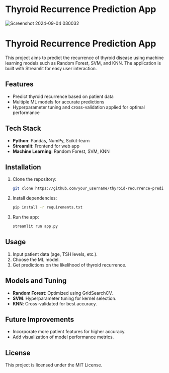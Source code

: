 # Thyroid Recurrence Prediction App
![Screenshot 2024-09-04 030032](https://github.com/user-attachments/assets/ebe707d4-f30c-4a4f-bb46-1e335bf1e3f9)


# Thyroid Recurrence Prediction App

This project aims to predict the recurrence of thyroid disease using machine learning models such as Random Forest, SVM, and KNN. The application is built with Streamlit for easy user interaction.

## Features
- Predict thyroid recurrence based on patient data
- Multiple ML models for accurate predictions
- Hyperparameter tuning and cross-validation applied for optimal performance

## Tech Stack
- **Python**: Pandas, NumPy, Scikit-learn
- **Streamlit**: Frontend for web app
- **Machine Learning**: Random Forest, SVM, KNN

## Installation

1. Clone the repository:
   ```bash
   git clone https://github.com/your_username/thyroid-recurrence-prediction.git
   ```

2. Install dependencies:
   ```bash
   pip install -r requirements.txt
   ```

3. Run the app:
   ```bash
   streamlit run app.py
   ```

## Usage
1. Input patient data (age, TSH levels, etc.).
2. Choose the ML model.
3. Get predictions on the likelihood of thyroid recurrence.

## Models and Tuning
- **Random Forest**: Optimized using GridSearchCV.
- **SVM**: Hyperparameter tuning for kernel selection.
- **KNN**: Cross-validated for best accuracy.

## Future Improvements
- Incorporate more patient features for higher accuracy.
- Add visualization of model performance metrics.

## License
This project is licensed under the MIT License.

